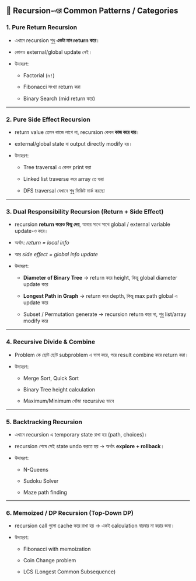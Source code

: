 ## 🔹 Recursion-এর Common Patterns / Categories

### 1. **Pure Return Recursion**

- এখানে recursion শুধু **একটা মান return করে**।
    
- কোনও external/global update নেই।
    
- উদাহরণ:
    
    - Factorial (`n!`)
        
    - Fibonacci সংখ্যা return করা
        
    - Binary Search (mid return করে)
        

---

### 2. **Pure Side Effect Recursion**

- return value তেমন কাজে লাগে না, recursion কেবল **কাজ করে যায়**।
    
- external/global state বা output directly modify হয়।
    
- উদাহরণ:
    
    - Tree traversal এ কেবল print করা
        
    - Linked list traverse করে array তে ভরা
        
    - DFS traversal যেখানে শুধু ভিজিট মার্ক করছো
        

---

### 3. **Dual Responsibility Recursion (Return + Side Effect)**

- recursion **return করেও কিছু দেয়**, আবার সাথে সাথে global / external variable update-ও করে।
    
- অর্থাৎ: _return = local info_
    
- আর _side effect = global info update_
    
- উদাহরণ:
    
    - **Diameter of Binary Tree** → return করে height, কিন্তু global diameter update করে
        
    - **Longest Path in Graph** → return করে depth, কিন্তু max path global এ update করে
        
    - Subset / Permutation generate → recursion return করে না, শুধু list/array modify করে
        

---

### 4. **Recursive Divide & Combine**

- Problem কে ছোট ছোট subproblem এ ভাগ করে, পরে result combine করে return করা।
    
- উদাহরণ:
    
    - Merge Sort, Quick Sort
        
    - Binary Tree height calculation
        
    - Maximum/Minimum খোঁজা recursive ভাবে
        

---

### 5. **Backtracking Recursion**

- এখানে recursion এ temporary state রাখা হয় (path, choices)।
    
- recursion শেষে সেই state undo করতে হয় → অর্থাৎ **explore + rollback**।
    
- উদাহরণ:
    
    - N-Queens
        
    - Sudoku Solver
        
    - Maze path finding
        

---

### 6. **Memoized / DP Recursion (Top-Down DP)**

- recursion call গুলো cache করে রাখা হয় → একই calculation বারবার না করার জন্য।
    
- উদাহরণ:
    
    - Fibonacci with memoization
        
    - Coin Change problem
        
    - LCS (Longest Common Subsequence)

